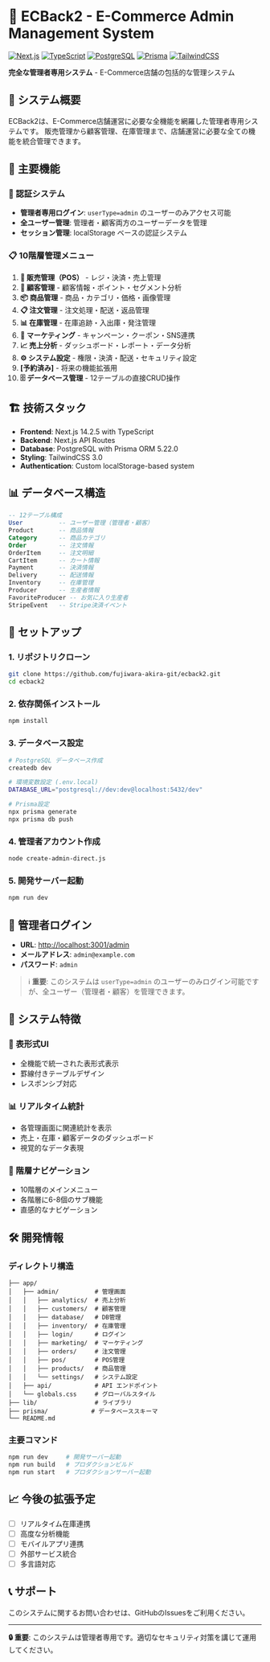 # 🛒 ECBack2 - E-Commerce Admin Management System

[![Next.js](https://img.shields.io/badge/Next.js-14.2.5-black?logo=next.js)](https://nextjs.org/)
[![TypeScript](https://img.shields.io/badge/TypeScript-5.0-blue?logo=typescript)](https://www.typescriptlang.org/)
[![PostgreSQL](https://img.shields.io/badge/PostgreSQL-Latest-blue?logo=postgresql)](https://www.postgresql.org/)
[![Prisma](https://img.shields.io/badge/Prisma-5.22.0-2D3748?logo=prisma)](https://www.prisma.io/)
[![TailwindCSS](https://img.shields.io/badge/TailwindCSS-3.0-38B2AC?logo=tailwind-css)](https://tailwindcss.com/)

**完全な管理者専用システム** - E-Commerce店舗の包括的な管理システム

## 🎯 システム概要

ECBack2は、E-Commerce店舗運営に必要な全機能を網羅した管理者専用システムです。
販売管理から顧客管理、在庫管理まで、店舗運営に必要な全ての機能を統合管理できます。

## 🚀 主要機能

### 🔐 認証システム
- **管理者専用ログイン**: `userType=admin` のユーザーのみアクセス可能
- **全ユーザー管理**: 管理者・顧客両方のユーザーデータを管理
- **セッション管理**: localStorage ベースの認証システム

### 📋 10階層管理メニュー
1. **🛒 販売管理（POS）** - レジ・決済・売上管理
2. **👥 顧客管理** - 顧客情報・ポイント・セグメント分析
3. **📦 商品管理** - 商品・カテゴリ・価格・画像管理
4. **📋 注文管理** - 注文処理・配送・返品管理
5. **📊 在庫管理** - 在庫追跡・入出庫・発注管理
6. **🎯 マーケティング** - キャンペーン・クーポン・SNS連携
7. **📈 売上分析** - ダッシュボード・レポート・データ分析
8. **⚙️ システム設定** - 権限・決済・配送・セキュリティ設定
9. **[予約済み]** - 将来の機能拡張用
10. **🗄️ データベース管理** - 12テーブルの直接CRUD操作

## 🏗️ 技術スタック

- **Frontend**: Next.js 14.2.5 with TypeScript
- **Backend**: Next.js API Routes
- **Database**: PostgreSQL with Prisma ORM 5.22.0
- **Styling**: TailwindCSS 3.0
- **Authentication**: Custom localStorage-based system

## 📊 データベース構造

```sql
-- 12テーブル構成
User          -- ユーザー管理（管理者・顧客）
Product       -- 商品情報
Category      -- 商品カテゴリ
Order         -- 注文情報
OrderItem     -- 注文明細
CartItem      -- カート情報
Payment       -- 決済情報
Delivery      -- 配送情報
Inventory     -- 在庫管理
Producer      -- 生産者情報
FavoriteProducer -- お気に入り生産者
StripeEvent   -- Stripe決済イベント
```

## 🔧 セットアップ

### 1. リポジトリクローン
```bash
git clone https://github.com/fujiwara-akira-git/ecback2.git
cd ecback2
```

### 2. 依存関係インストール
```bash
npm install
```

### 3. データベース設定
```bash
# PostgreSQL データベース作成
createdb dev

# 環境変数設定 (.env.local)
DATABASE_URL="postgresql://dev:dev@localhost:5432/dev"

# Prisma設定
npx prisma generate
npx prisma db push
```

### 4. 管理者アカウント作成
```bash
node create-admin-direct.js
```

### 5. 開発サーバー起動
```bash
npm run dev
```

## 🔑 管理者ログイン

- **URL**: [http://localhost:3001/admin](http://localhost:3001/admin)
- **メールアドレス**: `admin@example.com`
- **パスワード**: `admin`

> ℹ️ **重要**: このシステムは `userType=admin` のユーザーのみログイン可能ですが、全ユーザー（管理者・顧客）を管理できます。

## 📱 システム特徴

### 🎨 表形式UI
- 全機能で統一された表形式表示
- 罫線付きテーブルデザイン
- レスポンシブ対応

### 📊 リアルタイム統計
- 各管理画面に関連統計を表示
- 売上・在庫・顧客データのダッシュボード
- 視覚的なデータ表現

### 🔄 階層ナビゲーション
- 10階層のメインメニュー
- 各階層に6-8個のサブ機能
- 直感的なナビゲーション

## 🛠️ 開発情報

### ディレクトリ構造
```
├── app/
│   ├── admin/          # 管理画面
│   │   ├── analytics/  # 売上分析
│   │   ├── customers/  # 顧客管理
│   │   ├── database/   # DB管理
│   │   ├── inventory/  # 在庫管理
│   │   ├── login/      # ログイン
│   │   ├── marketing/  # マーケティング
│   │   ├── orders/     # 注文管理
│   │   ├── pos/        # POS管理
│   │   ├── products/   # 商品管理
│   │   └── settings/   # システム設定
│   ├── api/            # API エンドポイント
│   └── globals.css     # グローバルスタイル
├── lib/                # ライブラリ
├── prisma/            # データベーススキーマ
└── README.md
```

### 主要コマンド
```bash
npm run dev     # 開発サーバー起動
npm run build   # プロダクションビルド
npm run start   # プロダクションサーバー起動
```

## 📈 今後の拡張予定

- [ ] リアルタイム在庫連携
- [ ] 高度な分析機能
- [ ] モバイルアプリ連携
- [ ] 外部サービス統合
- [ ] 多言語対応

## 📞 サポート

このシステムに関するお問い合わせは、GitHubのIssuesをご利用ください。

---

**🔒 重要**: このシステムは管理者専用です。適切なセキュリティ対策を講じて運用してください。
